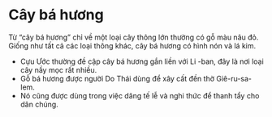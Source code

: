 # Cây bá hương

Từ “cây bá hương” chỉ về một loại cây thông lớn thường có gỗ màu nâu đỏ. Giống như tất cả các loại thông khác, cây bá hương có hình nón và lá kim.    
- Cựu Ước thường đề cập cây bá hương gắn liền với Li -ban, đây là nơi loại cây nầy mọc rất nhiều.
- Gỗ bá hương được người Do Thái dùng để xây cất đền thờ Giê-ru-sa-lem.
- Nó cũng được dùng trong việc dâng tế lễ và nghi thức để thanh tẩy cho dân chúng.

